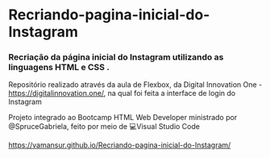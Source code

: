 # Recriando-pagina-inicial-do-Instagram 
### Recriação da página inicial do Instagram utilizando as linguagens HTML e CSS .
Repositório realizado através da aula de Flexbox, da Digital Innovation One - https://digitalinnovation.one/, na qual foi feita a interface de login do Instagram


Projeto integrado ao Bootcamp HTML Web Developer ministrado por @SpruceGabriela, feito por meio de 💻️Visual Studio Code

https://vamansur.github.io/Recriando-pagina-inicial-do-Instagram/
